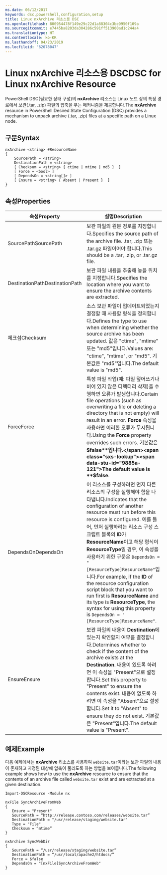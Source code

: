 ```yaml
---
ms.date: 06/12/2017
keywords: dsc,powershell,configuration,setup
title: Linux nxArchive 리소스용 DSC
ms.openlocfilehash: 800954478f149e29c22d1a88304c3be9950f109a
ms.sourcegitcommit: e7445ba8203da304286c591ff513900ad1c244a4
ms.translationtype: HT
ms.contentlocale: ko-KR
ms.lasthandoff: 04/23/2019
ms.locfileid: "62078047"
---
```

# <a name="dsc-for-linux-nxarchive-resource"></a><span data-ttu-id="9885a-103">Linux nxArchive 리소스용 DSC</span><span class="sxs-lookup"><span data-stu-id="9885a-103">DSC for Linux nxArchive Resource</span></span>

<span data-ttu-id="9885a-104">PowerShell DSC(필요한 상태 구성)의 **nxArchive** 리소스는 Linux 노드 상의 특정 경로에서 보관(.tar, .zip) 파일의 압축을 푸는 메커니즘을 제공합니다.</span><span class="sxs-lookup"><span data-stu-id="9885a-104">The **nxArchive** resource in PowerShell Desired State Configuration (DSC) provides a mechanism to unpack archive (.tar, .zip) files at a specific path on a Linux node.</span></span>

## <a name="syntax"></a><span data-ttu-id="9885a-105">구문</span><span class="sxs-lookup"><span data-stu-id="9885a-105">Syntax</span></span>

```
nxArchive <string> #ResourceName
{
    SourcePath = <string>
    DestinationPath = <string>
    [ Checksum = <string> { ctime | mtime | md5 }  ]
    [ Force = <bool> ]
    [ DependsOn = <string[]> ]
    [ Ensure = <string> { Absent | Present }  ]
}
```

## <a name="properties"></a><span data-ttu-id="9885a-106">속성</span><span class="sxs-lookup"><span data-stu-id="9885a-106">Properties</span></span>

|  <span data-ttu-id="9885a-107">속성</span><span class="sxs-lookup"><span data-stu-id="9885a-107">Property</span></span> |  <span data-ttu-id="9885a-108">설명</span><span class="sxs-lookup"><span data-stu-id="9885a-108">Description</span></span> |
|---|---|
| <span data-ttu-id="9885a-109">SourcePath</span><span class="sxs-lookup"><span data-stu-id="9885a-109">SourcePath</span></span>| <span data-ttu-id="9885a-110">보관 파일의 원본 경로를 지정합니다.</span><span class="sxs-lookup"><span data-stu-id="9885a-110">Specifies the source path of the archive file.</span></span> <span data-ttu-id="9885a-111">.tar, .zip 또는 .tar.gz 파일이어야 합니다.</span><span class="sxs-lookup"><span data-stu-id="9885a-111">This should be a .tar, .zip, or .tar.gz file.</span></span> |
| <span data-ttu-id="9885a-112">DestinationPath</span><span class="sxs-lookup"><span data-stu-id="9885a-112">DestinationPath</span></span>| <span data-ttu-id="9885a-113">보관 파일 내용을 추출해 놓을 위치를 지정합니다.</span><span class="sxs-lookup"><span data-stu-id="9885a-113">Specifies the location where you want to ensure the archive contents are extracted.</span></span>|
| <span data-ttu-id="9885a-114">체크섬</span><span class="sxs-lookup"><span data-stu-id="9885a-114">Checksum</span></span>| <span data-ttu-id="9885a-115">소스 보관 파일이 업데이트되었는지 결정할 때 사용할 형식을 정의합니다.</span><span class="sxs-lookup"><span data-stu-id="9885a-115">Defines the type to use when determining whether the source archive has been updated.</span></span> <span data-ttu-id="9885a-116">값은 "ctime", "mtime" 또는 "md5"입니다.</span><span class="sxs-lookup"><span data-stu-id="9885a-116">Values are: "ctime", "mtime", or "md5".</span></span> <span data-ttu-id="9885a-117">기본값은 "md5"입니다.</span><span class="sxs-lookup"><span data-stu-id="9885a-117">The default value is "md5".</span></span>|
| <span data-ttu-id="9885a-118">Force</span><span class="sxs-lookup"><span data-stu-id="9885a-118">Force</span></span>| <span data-ttu-id="9885a-119">특정 파일 작업(예: 파일 덮어쓰기나 비어 있지 않은 디렉터리 삭제)을 수행하면 오류가 발생합니다.</span><span class="sxs-lookup"><span data-stu-id="9885a-119">Certain file operations (such as overwriting a file or deleting a directory that is not empty) will result in an error.</span></span> <span data-ttu-id="9885a-120">**Force** 속성을 사용하면 이러한 오류가 무시됩니다.</span><span class="sxs-lookup"><span data-stu-id="9885a-120">Using the **Force** property overrides such errors.</span></span> <span data-ttu-id="9885a-121">기본값은 **$false**입니다.</span><span class="sxs-lookup"><span data-stu-id="9885a-121">The default value is **$false**.</span></span>|
| <span data-ttu-id="9885a-122">DependsOn</span><span class="sxs-lookup"><span data-stu-id="9885a-122">DependsOn</span></span> | <span data-ttu-id="9885a-123">이 리소스를 구성하려면 먼저 다른 리소스의 구성을 실행해야 함을 나타냅니다.</span><span class="sxs-lookup"><span data-stu-id="9885a-123">Indicates that the configuration of another resource must run before this resource is configured.</span></span> <span data-ttu-id="9885a-124">예를 들어, 먼저 실행하려는 리소스 구성 스크립트 블록의 **ID**가 **ResourceName**이고 해당 형식이 **ResourceType**일 경우, 이 속성을 사용하기 위한 구문은 `DependsOn = "[ResourceType]ResourceName"`입니다.</span><span class="sxs-lookup"><span data-stu-id="9885a-124">For example, if the **ID** of the resource configuration script block that you want to run first is **ResourceName** and its type is **ResourceType**, the syntax for using this property is `DependsOn = "[ResourceType]ResourceName"`.</span></span>|
| <span data-ttu-id="9885a-125">Ensure</span><span class="sxs-lookup"><span data-stu-id="9885a-125">Ensure</span></span>| <span data-ttu-id="9885a-126">보관 파일의 내용이 **Destination**에 있는지 확인할지 여부를 결정합니다.</span><span class="sxs-lookup"><span data-stu-id="9885a-126">Determines whether to check if the content of the archive exists at the **Destination**.</span></span> <span data-ttu-id="9885a-127">내용이 있도록 하려면 이 속성을 "Present"으로 설정합니다.</span><span class="sxs-lookup"><span data-stu-id="9885a-127">Set this property to "Present" to ensure the contents exist.</span></span> <span data-ttu-id="9885a-128">내용이 없도록 하려면 이 속성을 "Absent"으로 설정합니다.</span><span class="sxs-lookup"><span data-stu-id="9885a-128">Set it to "Absent" to ensure they do not exist.</span></span> <span data-ttu-id="9885a-129">기본값은 "Present"입니다.</span><span class="sxs-lookup"><span data-stu-id="9885a-129">The default value is "Present".</span></span>|

## <a name="example"></a><span data-ttu-id="9885a-130">예제</span><span class="sxs-lookup"><span data-stu-id="9885a-130">Example</span></span>

<span data-ttu-id="9885a-131">다음 예제에서는 **nxArchive** 리소스를 사용하여 `website.tar`이라는 보관 파일의 내용이 존재하고 지정된 대상에 압축이 풀리도록 하는 방법을 보여줍니다.</span><span class="sxs-lookup"><span data-stu-id="9885a-131">The following example shows how to use the **nxArchive** resource to ensure that the contents of an archive file called `website.tar` exist and are extracted at a given destination.</span></span>

```
Import-DSCResource -Module nx

nxFile SyncArchiveFromWeb
{
   Ensure = "Present"
   SourcePath = “http://release.contoso.com/releases/website.tar”
   DestinationPath = "/usr/release/staging/website.tar"
   Type = "File"
   Checksum = “mtime”
}

nxArchive SyncWebDir
{
   SourcePath = “/usr/release/staging/website.tar”
   DestinationPath = “/usr/local/apache2/htdocs/”
   Force = $false
   DependsOn = "[nxFile]SyncArchiveFromWeb"
}
```